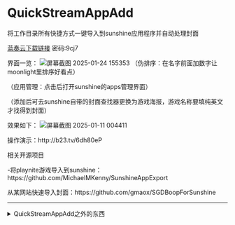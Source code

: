 # QuickStreamAppAdd
将工作目录所有快捷方式一键导入到sunshine应用程序并自动处理封面<p>

[蓝奏云下载链接](https://wwse.lanzoub.com/b00uymuaha) 密码:9cj7

界面一览：
![屏幕截图 2025-01-24 155353](https://github.com/user-attachments/assets/ccb43eff-bb99-490d-ac2d-f663a0a6741e)
（伪排序：在名字前面加数字让moonlight里排序好看点）<p>
（应用管理：点击后打开sunshine的apps管理界面）<p>
（添加后可去sunshine自带的封面查找器更换为游戏海报，游戏名称要填纯英文才找得到封面）<p>
效果如下：
![屏幕截图 2025-01-11 004411](https://github.com/user-attachments/assets/d36d32de-b27f-4536-9e73-0547b5129462)


<p>操作演示：http://b23.tv/6dh80eP
<p>相关开源项目
<p>-将playnite游戏导入到sunshine：https://github.com/MichaelMKenny/SunshineAppExport
  <p>从某网站快速导入封面：https://github.com/gmaox/SGDBoopForSunshine
<hr>
<details>
  <summary>QuickStreamAppAdd之外的东西</summary>
  <p>
  ps：其实可以试试雷游，体验更完善<p>
    
  pss：这个启动器我今年可能无心完善，所以放个下载链接供体验：[蓝奏云下载链接](https://wwse.lanzoup.com/i1Ttk2pkvr8j) 密码:81su（遇到问题可直接在本issue中提

  我的自制游戏启动器：<p>
  
<!-- ![屏幕截图 2024-12-30 233436](https://github.com/user-attachments/assets/45b8ee75-e565-4dbf-8c9d-999ec28048a0) -->


https://github.com/user-attachments/assets/d2b6d54d-dddf-40b1-a04b-074df70ee1cf



该前端的优势：
<p>1.依托qt5的自适应布局，界面布局简单舒适
<p>2.一键启动。playnite等一众前端启动游戏时更倾向于展示游戏介绍信息甚至启动影片，更倾向于电玩店，自用其实不太需要。
<p>3.一键调整收藏游戏来固定游戏顺序，同时不影响游戏的启动顺序记录
<p>4.配置简单，更专注于游戏
<p>5.软件启动迅速，告别前摇
<p>6.仿switch后台唤起，符合逻辑的关闭应用
<p>7.控件大小可调节，列数可编辑
<p>0.依靠sunshine和qsaa管理游戏列表
<p>-1.沉浸模式自动杀掉系统ui，还原掌机体验
<details>
  <summary>沉浸模式开启前必看！</summary>
(沉浸模式开启后会自动结束explorer.exe，直到退出程序。开启后无法看到微软拼音输入法候选词，若想输入中文请准备其他输入法。下面是一些使用前必看小常识，以下内容源自百度百科explorer.exe词条。）

如果电脑登录后黑屏或蓝屏,只有鼠标的光标,那么很可能是没有运行文件资源管理器.

解决方法

1.按下Ctrl+Shift+ESC,打开任务管理器;

2.展开详细信息,找到"文件",选择"运行新任务";

3.输入"explorer.exe",选择"以系统管理权限创建此任务"单击确定,然后就完成了.

小提示：

结束它，可以节省一定的系统资源，比如配置低的机子或者机子资源不足的情况下，玩大型游戏时，就可以结束它，但是Windows的桌面就会消失，变得不可操作了，但是并不影响系统的正常运行。可以打开任务管理器，在新建任务里通过浏览找到游戏的程序，然后新建任务就可以打开游戏了。有时候结束它然后再启动，可以让系统更稳定些。
<hr>
</details>

  未来会加入的：

1.仿switch横向排列，应用下放置工具栏排列更多中的内容，最后面加上电源选项（半完成

2.对本次运行周期内从前端已经进入的无进程信息游戏，将收藏按钮改变为绑定进程信息。

3.改变触屏进入游戏逻辑（单击变为移动焦点，不确定更改是否合适，低优先级

4.加入按键das和arr改善手感

0.仿switch锁屏页面，左侧显示天气信息（低优先级

-1.动画效果（低优先级

未来界面可能的构造（底下俩图是现在的布局：
![1000173840](https://github.com/user-attachments/assets/935b78c1-00a6-4af0-9afe-8031f2b90ae2)



</details>
